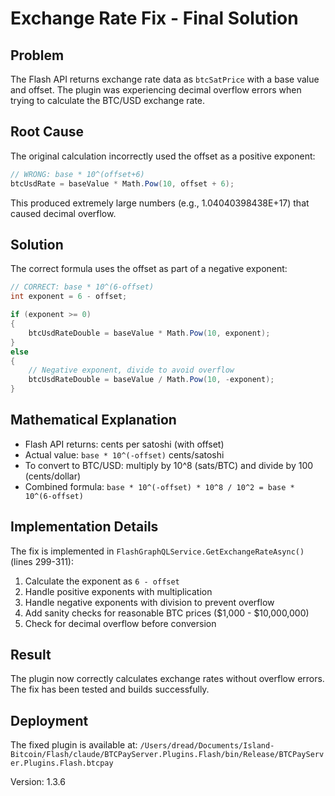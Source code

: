 # Exchange Rate Fix - Final Solution

## Problem
The Flash API returns exchange rate data as `btcSatPrice` with a base value and offset. The plugin was experiencing decimal overflow errors when trying to calculate the BTC/USD exchange rate.

## Root Cause
The original calculation incorrectly used the offset as a positive exponent:
```csharp
// WRONG: base * 10^(offset+6)
btcUsdRate = baseValue * Math.Pow(10, offset + 6);
```

This produced extremely large numbers (e.g., 1.04040398438E+17) that caused decimal overflow.

## Solution
The correct formula uses the offset as part of a negative exponent:
```csharp
// CORRECT: base * 10^(6-offset)
int exponent = 6 - offset;

if (exponent >= 0)
{
    btcUsdRateDouble = baseValue * Math.Pow(10, exponent);
}
else
{
    // Negative exponent, divide to avoid overflow
    btcUsdRateDouble = baseValue / Math.Pow(10, -exponent);
}
```

## Mathematical Explanation
- Flash API returns: cents per satoshi (with offset)
- Actual value: `base * 10^(-offset)` cents/satoshi
- To convert to BTC/USD: multiply by 10^8 (sats/BTC) and divide by 100 (cents/dollar)
- Combined formula: `base * 10^(-offset) * 10^8 / 10^2 = base * 10^(6-offset)`

## Implementation Details
The fix is implemented in `FlashGraphQLService.GetExchangeRateAsync()` (lines 299-311):
1. Calculate the exponent as `6 - offset`
2. Handle positive exponents with multiplication
3. Handle negative exponents with division to prevent overflow
4. Add sanity checks for reasonable BTC prices ($1,000 - $10,000,000)
5. Check for decimal overflow before conversion

## Result
The plugin now correctly calculates exchange rates without overflow errors. The fix has been tested and builds successfully.

## Deployment
The fixed plugin is available at:
`/Users/dread/Documents/Island-Bitcoin/Flash/claude/BTCPayServer.Plugins.Flash/bin/Release/BTCPayServer.Plugins.Flash.btcpay`

Version: 1.3.6